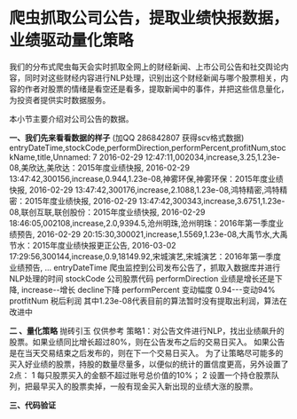 # 爬虫抓取公司公告，提取业绩快报数据，业绩驱动量化策略

我们的分布式爬虫每天会实时抓取全网上的财经新闻、上市公司公告和社交舆论内容，同时对这些财经内容进行NLP处理，识别出这个财经新闻与哪个股票相关，内容的作者对股票的情绪是看空还是看多，提取新闻中的事件，并把这些信息量化，为投资者提供实时数据服务。

本小节主要介绍对公司公告的数据。

**一、我们先来看看数据的样子**
(加QQ 286842807 获得scv格式数据)
entryDateTime,stockCode,performDirection,performPercent,profitNum,stockName,title,Unnamed: 7
2016-02-29 12:47:11,002034,increase,3.25,1.23e-08,美欣达,美欣达：2015年度业绩快报,
2016-02-29 13:47:42,300156,increase,0.944,1.23e-08,神雾环保,神雾环保：2015年度业绩快报,
2016-02-29 13:47:42,300176,increase,2.1088,1.23e-08,鸿特精密,鸿特精密：2015年度业绩快报,
2016-02-29 13:47:42,300343,increase,3.6751,1.23e-08,联创互联,联创股份：2015年度业绩快报,
2016-02-29 18:46:05,002108,increase,2.0,9394.5,沧州明珠,沧州明珠：2016年第一季度业绩预告,
2016-02-29 20:15:30,300021,increase,1.5569,1.23e-08,大禹节水,大禹节水：2015年度业绩快报更正公告,
2016-03-02 17:29:56,300144,increase,0.9,18149.92,宋城演艺,宋城演艺：2016年第一季度业绩预告,
...
entryDateTime   爬虫监控到公司发布公告了，抓取入数据库并进行NLP处理的时间
stockCode       公司股票代码
performDirection 业绩是增长还是下降, increase--增长  decline下降
performPercent   变动幅度   0.94---变动94%
protfitNum       税后利润   其中1.23e-08代表目前的算法暂时没有提取出利润，算法在改进中

**二 、量化策略**
  抛砖引玉  仅供参考
  策略1：对公告文件进行NLP，找出业绩飙升的股票。如果业绩同比增长超过80%，则在公告发布之后的交易日买入。
  如果公告是在当天交易结束之后发布的，则在下一个交易日买入。
  为了让策略尽可能多的买入好业绩的股票，持股的数量尽量多，以便似的统计的置信度更高，另外设置了2点：
     1 每只股票买入的金额不超过账号总价值的10%；
     2 设置一个持仓股票队列，把最早买入的股票卖掉，一般有现金买入新出现的业绩大涨的股票。
     
     
**三、代码验证**
    
